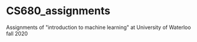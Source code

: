 # CS680_assignments
Assignments of  "introduction to machine learning" at University of Waterloo fall 2020
